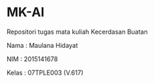 # MK-AI
Repositori tugas mata kuliah Kecerdasan Buatan

Nama : Maulana Hidayat

NIM : 2015141678

Kelas : 07TPLE003 (V.617)
